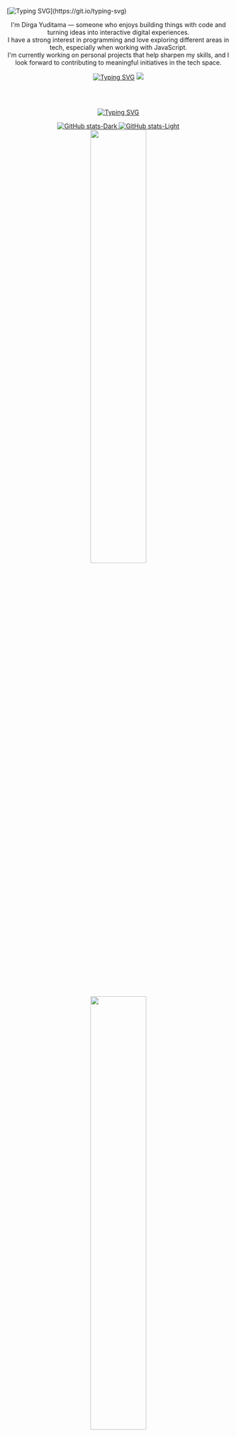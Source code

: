 [![Typing SVG](https://readme-typing-svg.demolab.com?font=Poppins&weight=800&size=300&duration=1500&pause=1000&color=F7F7F7&center=true&vCenter=true&repeat=false&random=false&width=3000&height=270&lines=HELLO+WORLD!!)](https://git.io/typing-svg)

<div align="center">
<p margin: auto;">
  I'm Dirga Yuditama — someone who enjoys building things with code and turning ideas into interactive digital experiences.
  <br>
  I have a strong interest in programming and love exploring different areas in tech, especially when working with JavaScript.
  <br>
  I'm currently working on personal projects that help sharpen my skills, and I look forward to contributing to meaningful initiatives in the tech space.
</p>
<a href="https://git.io/typing-svg"><img src="https://readme-typing-svg.demolab.com?font=Poppins&weight=500&size=100&duration=1500&pause=1000&color=F7F7F7&center=true&vCenter=true&repeat=false&random=true&width=3000&height=200&lines=TECH+STACK" alt="Typing SVG" /></a>
<img src="https://skillicons.dev/icons?i=js,ts,java,php,mongo,express,react,nodejs,bootstrap,tailwind,git,vercel" />

<br><br>

<a href="https://git.io/typing-svg"><img src="https://readme-typing-svg.demolab.com?font=Poppins&weight=500&size=100&duration=1500&pause=1000&color=F7F7F7&center=true&vCenter=true&repeat=false&random=true&width=3000&height=100&lines=GITHUB+STAT" alt="Typing SVG" /></a>
  
  <span>
  <a href="https://github.com/anuraghazra/github-readme-stats#gh-dark-mode-only">
    <img src="https://github-readme-stats.vercel.app/api?username=dirgaydtm&show_icons=true&hide_rank=true&hide_title=true&theme=dark&bg_color=00000000&hide_border=true#gh-dark-mode-only" alt="GitHub stats-Dark"/>
  </a>
  <a href="https://github.com/anuraghazra/github-readme-stats#gh-light-mode-only">
    <img src="https://github-readme-stats.vercel.app/api?username=dirgaydtm&show_icons=true&hide_rank=true&theme=default#gh-light-mode-only" alt="GitHub stats-Light"/>
  </a>
</span>

  <span>
  <a href="https://github.com/Ashutosh00710/github-readme-activity-graph#gh-dark-mode-only">
  <img src="https://github-readme-activity-graph.vercel.app/graph?username=dirgaydtm&theme=github-compact&hide_border=true#gh-dark-mode-only" width="50%" />
  </a>
<a href="https://github.com/Ashutosh00710/github-readme-activity-graph#gh-light-mode-only">
  <img src="https://github-readme-activity-graph.vercel.app/graph?username=dirgaydtm&theme=light#gh-light-mode-only" width="50%" />
  </a>
  </span>

<br><br>

<a href="https://git.io/typing-svg"><img src="https://readme-typing-svg.demolab.com?font=Poppins&weight=500&size=100&duration=1500&pause=1000&color=F7F7F7&center=true&vCenter=true&repeat=false&random=true&width=3000&height=100&lines=GET+IN+TOUCH" alt="Typing SVG" /></a>

  <a href="https://linkedin.com/in/dirgaydtm"><img src="https://img.shields.io/badge/LinkedIn-blue?style=for-the-badge&logo=linkedin" /></a>
  <a href="mailto:dirgayuditama@gmail.com"><img src="https://img.shields.io/badge/Gmail-red?style=for-the-badge&logo=gmail&logoColor=white" /></a>
  <a href="https://instagram.com/dirgaa.yd"><img src="https://img.shields.io/badge/Instagram-purple?style=for-the-badge&logo=instagram" /></a>

</div>

